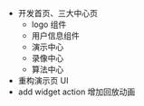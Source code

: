 - 开发首页、三大中心页
  - logo 组件
  - 用户信息组件
  - 演示中心
  - 录像中心
  - 算法中心
- 重构演示页 UI
- add widget action 增加回放动画